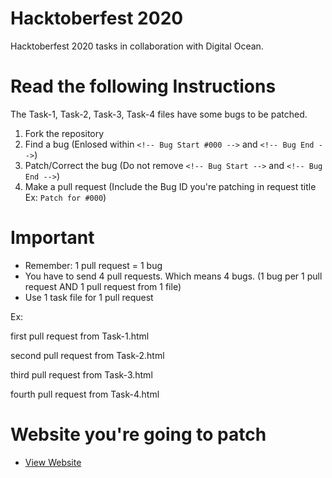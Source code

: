 # Hacktoberfest 2020
Hacktoberfest 2020 tasks in collaboration with Digital Ocean.

# Read the following Instructions
The Task-1, Task-2, Task-3, Task-4 files have some bugs to be patched.

1. Fork the repository
2. Find a bug (Enlosed within `<!-- Bug Start #000 -->` and `<!-- Bug End -->`)
3. Patch/Correct the bug (Do not remove `<!-- Bug Start -->` and `<!-- Bug End -->`)
4. Make a pull request (Include the Bug ID you're patching in request title Ex: `Patch for #000`)

# Important
* Remember: 1 pull request = 1 bug
* You have to send 4 pull requests. Which means 4 bugs. (1 bug per 1 pull request AND 1 pull request from 1 file)
* Use 1 task file for 1 pull request

Ex: 

first pull request from Task-1.html

second pull request from Task-2.html

third pull request from Task-3.html

fourth pull request from Task-4.html

# Website you're going to patch
* [View Website](https://www.hacktoberfest2020.edvicon.org)

